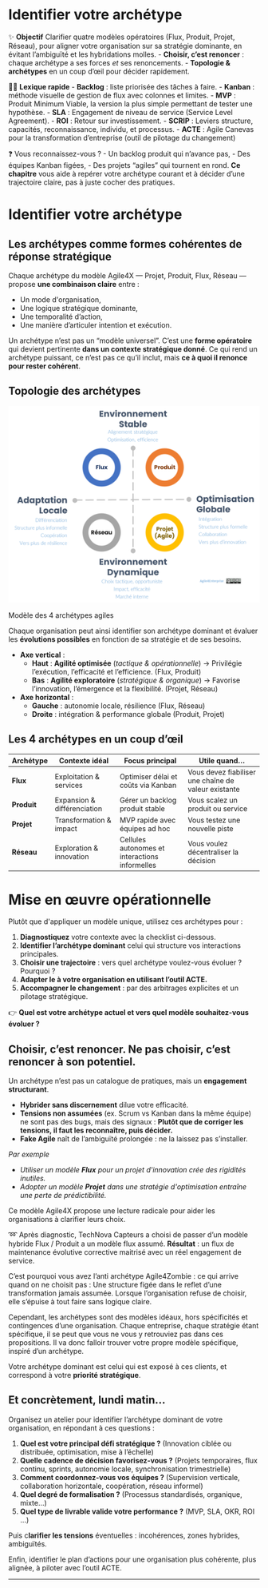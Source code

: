 # Identifier votre archétype



✨ **Objectif** Clarifier quatre modèles opératoires (Flux, Produit, Projet, Réseau), pour aligner votre organisation sur sa stratégie dominante, en évitant l’ambiguïté et les hybridations molles. - **Choisir, c’est renoncer** : chaque archétype a ses forces *et* ses renoncements. - **Topologie & archétypes** en un coup d’œil pour décider rapidement.

🧑‍🎓 **Lexique rapide** - **Backlog** : liste priorisée des tâches à faire. - **Kanban** : méthode visuelle de gestion de flux avec colonnes et limites. - **MVP** : Produit Minimum Viable, la version la plus simple permettant de tester une hypothèse. - **SLA** : Engagement de niveau de service (Service Level Agreement). - **ROI** : Retour sur investissement. - **SCRIP** : Leviers structure, capacités, reconnaissance, individu, et processus. - **ACTE** : Agile Canevas pour la transformation d’entreprise (outil de pilotage du changement)

❓ Vous reconnaissez-vous ? - Un backlog produit qui n’avance pas, - Des équipes Kanban figées, - Des projets “agiles” qui tournent en rond. **Ce chapitre** vous aide à repérer votre archétype courant et à décider d’une trajectoire claire, pas à juste cocher des pratiques.

# Identifier votre archétype

## Les archétypes comme formes cohérentes de réponse stratégique

Chaque archétype du modèle Agile4X — Projet, Produit, Flux, Réseau — propose **une combinaison claire** entre :

- Un mode d'organisation,
- Une logique stratégique dominante,
- Une temporalité d’action,
- Une manière d’articuler intention et exécution.

Un archétype n’est pas un “modèle universel”. C’est une **forme opératoire** qui devient pertinente **dans un contexte stratégique donné**. Ce qui rend un archétype puissant, ce n’est pas ce qu’il inclut, mais **ce à quoi il renonce pour rester cohérent**.

## Topologie des archétypes

![Modèle des 4 archétypes agiles](image.png)

Modèle des 4 archétypes agiles

Chaque organisation peut ainsi identifier son archétype dominant et évaluer les **évolutions possibles** en fonction de sa stratégie et de ses besoins.

- **Axe vertical** :
    - **Haut** : **Agilité optimisée** (*tactique & opérationnelle*) → Privilégie l’exécution, l’efficacité et l’efficience. (Flux, Produit)
    - **Bas** : **Agilité exploratoire** (*stratégique & organique*) → Favorise l’innovation, l’émergence et la flexibilité. (Projet, Réseau)
- **Axe horizontal** :
    - **Gauche** : autonomie locale, résilience (Flux, Réseau)
    - **Droite** : intégration & performance globale (Produit, Projet)

## Les 4 archétypes en un coup d’œil

| Archétype | Contexte idéal | Focus principal | Utile quand… |
| --- | --- | --- | --- |
| **Flux** | Exploitation & services | Optimiser délai et coûts via Kanban | Vous devez fiabiliser une chaîne de valeur existante |
| **Produit** | Expansion & différenciation | Gérer un backlog produit stable | Vous scalez un produit ou service |
| **Projet** | Transformation & impact | MVP rapide avec équipes ad hoc | Vous testez une nouvelle piste |
| **Réseau** |  Exploration & innovation | Cellules autonomes et interactions informelles | Vous voulez décentraliser la décision |

# Mise en œuvre opérationnelle

Plutôt que d'appliquer un modèle unique, utilisez ces archétypes pour :

1. **Diagnostiquez** votre contexte avec la checklist ci-dessous.
2. **Identifier l’archétype dominant** celui qui structure vos interactions principales.
3. **Choisir une trajectoire** : vers quel archétype voulez-vous évoluer ? Pourquoi ?
4. **Adapter le à votre organisation en utilisant l’outil ACTE.**
5. **Accompagner le changement** : par des arbitrages explicites et un pilotage stratégique.

👉 **Quel est votre archétype actuel et vers quel modèle souhaitez-vous évoluer ?**

## Choisir, c’est renoncer. Ne pas choisir, c’est renoncer à son potentiel.

Un archétype n’est pas un catalogue de pratiques, mais un **engagement structurant**.

- **Hybrider sans discernement** dilue votre efficacité.
- **Tensions non assumées** (ex. Scrum vs Kanban dans la même équipe) ne sont pas des bugs, mais des signaux : **Plutôt que de corriger les tensions, il faut les reconnaître, puis décider.**
- **Fake Agile** naît de l’ambiguïté prolongée : ne la laissez pas s’installer.

*Par exemple* 

- *Utiliser un modèle **Flux** pour un projet d'innovation crée des rigidités inutiles.*
- *Adopter un modèle **Projet** dans une stratégie d'optimisation entraîne une perte de prédictibilité.*

Ce modèle Agile4X propose une lecture radicale pour aider les organisations à clarifier leurs choix.

➿ Après diagnostic, TechNova Capteurs a choisi de passer d’un modèle hybride Flux / Produit a un modèle flux assumé. **Résultat** : un flux de maintenance évolutive corrective maitrisé avec un réel engagement de service.

C’est pourquoi vous avez l’anti archétype Agile4Zombie : ce qui arrive quand on ne choisit pas : Une structure figée dans le reflet d’une transformation jamais assumée. Lorsque l’organisation refuse de choisir, elle s’épuise à tout faire sans logique claire. 

Cependant, les archétypes sont des modèles idéaux, hors spécificités et contingences d’une organisation. Chaque entreprise, chaque stratégie étant spécifique, il se peut que vous ne vous y retrouviez pas dans ces propositions. Il va donc falloir trouver votre propre modèle spécifique, inspiré d’un archétype.

Votre archétype dominant est celui qui est exposé à ces clients, et correspond à votre **priorité stratégique**.

## Et concrètement, lundi matin…

Organisez un atelier pour identifier l’archétype dominant de votre organisation, en répondant à ces questions :

1. **Quel est votre principal défi stratégique ?** (Innovation ciblée ou distribuée, optimisation, mise à l’échelle)
2. **Quelle cadence de décision favorisez-vous ?** (Projets temporaires, flux continu, sprints, autonomie locale, synchronisation trimestrielle)
3. **Comment coordonnez-vous vos équipes ?** (Supervision verticale, collaboration horizontale, coopération, réseau informel)
4. **Quel degré de formalisation ?** (Processus standardisés, organique, mixte…)
5. **Quel type de livrable valide votre performance ?** (MVP, SLA, OKR, ROI …)

Puis c**larifier les tensions** éventuelles : incohérences, zones hybrides, ambiguïtés.

Enfin, identifier le plan d’actions pour une organisation plus cohérente, plus alignée, à piloter avec l’outil ACTE.

---

#